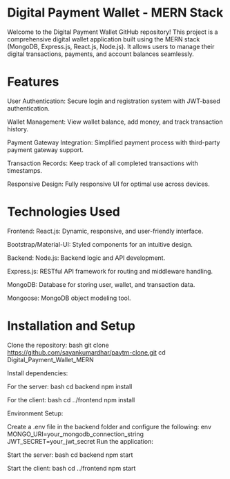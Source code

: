 # Digital Payment Wallet - MERN Stack
Welcome to the Digital Payment Wallet GitHub repository! This project is a comprehensive digital wallet application built using the MERN stack (MongoDB, Express.js, React.js, Node.js). It allows users to manage their digital transactions, payments, and account balances seamlessly.

# Features
User Authentication: Secure login and registration system with JWT-based authentication.

Wallet Management: View wallet balance, add money, and track transaction history.

Payment Gateway Integration: Simplified payment process with third-party payment gateway support.

Transaction Records: Keep track of all completed transactions with timestamps.

Responsive Design: Fully responsive UI for optimal use across devices.
# Technologies Used
Frontend:
React.js: Dynamic, responsive, and user-friendly interface.

Bootstrap/Material-UI: Styled components for an intuitive design.

Backend:
Node.js: Backend logic and API development.

Express.js: RESTful API framework for routing and middleware handling.

MongoDB: Database for storing user, wallet, and transaction data.

Mongoose: MongoDB object modeling tool.

# Installation and Setup
Clone the repository: bash git clone https://github.com/sayankumardhar/paytm-clone.git cd Digital_Payment_Wallet_MERN

Install dependencies:

For the server: bash cd backend npm install

For the client: bash cd ../frontend npm install

Environment Setup:

Create a .env file in the backend folder and configure the following: env MONGO_URI=your_mongodb_connection_string JWT_SECRET=your_jwt_secret
Run the application:

Start the server: bash cd backend npm start

Start the client: bash cd ../frontend npm start
